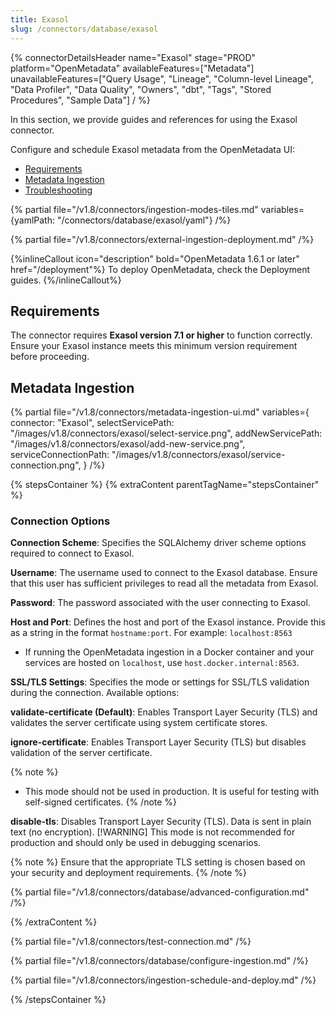```yaml
---
title: Exasol
slug: /connectors/database/exasol
---
```


{% connectorDetailsHeader
name="Exasol"
stage="PROD"
platform="OpenMetadata"
availableFeatures=["Metadata"]
unavailableFeatures=["Query Usage", "Lineage", "Column-level Lineage", "Data Profiler", "Data Quality", "Owners", "dbt", "Tags", "Stored Procedures", "Sample Data"]
/ %}


In this section, we provide guides and references for using the Exasol connector.

Configure and schedule Exasol metadata from the OpenMetadata UI:

- [Requirements](#requirements)
- [Metadata Ingestion](#metadata-ingestion)
- [Troubleshooting](/connectors/database/exasol/troubleshooting)

{% partial file="/v1.8/connectors/ingestion-modes-tiles.md" variables={yamlPath: "/connectors/database/exasol/yaml"} /%}

{% partial file="/v1.8/connectors/external-ingestion-deployment.md" /%}

{%inlineCallout icon="description" bold="OpenMetadata 1.6.1 or later" href="/deployment"%}
To deploy OpenMetadata, check the Deployment guides.
{%/inlineCallout%}

## Requirements

The connector requires **Exasol version 7.1 or higher** to function correctly. Ensure your Exasol instance meets this minimum version requirement before proceeding.

## Metadata Ingestion

{% partial
  file="/v1.8/connectors/metadata-ingestion-ui.md"
  variables={
    connector: "Exasol",
    selectServicePath: "/images/v1.8/connectors/exasol/select-service.png",
    addNewServicePath: "/images/v1.8/connectors/exasol/add-new-service.png",
    serviceConnectionPath: "/images/v1.8/connectors/exasol/service-connection.png",
  }
/%}

{% stepsContainer %}
{% extraContent parentTagName="stepsContainer" %}

### Connection Options

**Connection Scheme**: Specifies the SQLAlchemy driver scheme options required to connect to Exasol.

**Username**: The username used to connect to the Exasol database. Ensure that this user has sufficient privileges to read all the metadata from Exasol.

**Password**: The password associated with the user connecting to Exasol.

**Host and Port**: Defines the host and port of the Exasol instance. Provide this as a string in the format `hostname:port`. For example: `localhost:8563`
- If running the OpenMetadata ingestion in a Docker container and your services are hosted on `localhost`, use `host.docker.internal:8563`.

**SSL/TLS Settings**: Specifies the mode or settings for SSL/TLS validation during the connection. Available options:

**validate-certificate (Default)**: Enables Transport Layer Security (TLS) and validates the server certificate using system certificate stores.

**ignore-certificate**: Enables Transport Layer Security (TLS) but disables validation of the server certificate. 

{% note %}
- This mode should not be used in production. It is useful for testing with self-signed certificates.
{% /note %}

**disable-tls**: Disables Transport Layer Security (TLS). Data is sent in plain text (no encryption).
[!WARNING]
This mode is not recommended for production and should only be used in debugging scenarios.

{% note %}
Ensure that the appropriate TLS setting is chosen based on your security and deployment requirements.
{% /note %}

{% partial file="/v1.8/connectors/database/advanced-configuration.md" /%}

{% /extraContent %}

{% partial file="/v1.8/connectors/test-connection.md" /%}

{% partial file="/v1.8/connectors/database/configure-ingestion.md" /%}

{% partial file="/v1.8/connectors/ingestion-schedule-and-deploy.md" /%}

{% /stepsContainer %}
